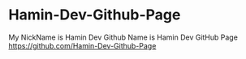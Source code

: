 # Hamin-Dev-Github-Page

My NickName is Hamin Dev
Github Name is Hamin Dev GitHub Page
https://github.com/Hamin-Dev-Github-Page

